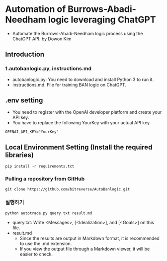 # Automation of Burrows-Abadi-Needham logic leveraging ChatGPT
- Automate the Burrows-Abadi-Needham logic process using the ChatGPT API. by Dowon Kim

## Introduction
### 1.autobanlogic.py, instructions.md
- autobanlogic.py: You need to download and install Python 3 to run it.
- instructions.md: File for training BAN logic on ChatGPT.

## .env setting
- You need to register with the OpenAI developer platform and create your API key.
- You have to replace the following YourKey with your actual API key.
```
OPENAI_API_KEY="YourKey"
```

## Local Environment Setting (Install the required libraries)
```
pip install -r requirements.txt
```

### Pulling a repository from GitHub
```
git clone https://github.com/bitreverse/AutoBanlogic.git
```

### 실행하기
```
python autotrade.py query.txt result.md
```
- query.txt: Write \<Messages\>, \[\<Idealization\>\], and \[\<Goals\>\] on this file.
- result.md
    - Since the results are output in Markdown format, it is recommended to use the .md extension.
    - If you view the output file through a Markdown viewer, it will be easier to check.
